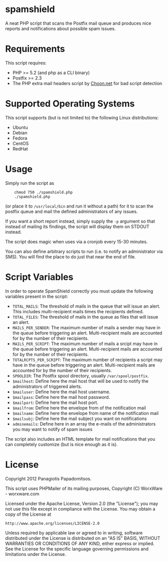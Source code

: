 spamshield
==========

A neat PHP script that scans the Postfix mail queue and produces nice reports and notifications about possible spam issues.

Requirements
============

This script requires:

* PHP >= 5.2 (and php as a CLI binary)
* Postfix >= 2.3
* The PHP extra mail headers script by [Choon.net](http://choon.net/php-mail-header.php) for bad script detection

Supported Operating Systems
===========================

This script supports (but is not limited to) the following Linux distributions:

* Ubuntu
* Debian
* Fedora
* CentOS
* RedHat

Usage
=====

Simply run the script as
		
		chmod 750 ./spamshield.php
		./spamshield.php

(or place it to `/usr/local/bin` and run it without a path) for it to scan the postfix queue and mail the defined administrators of any issues.

If you want a short report instead, simply supply the `-p` argument so that instead of mailing its findings, the script will display them on STDOUT instead.

The script does magic when uses via a cronjob every 15-30 minutes. 

You can also define arbitrary scripts to run (i.e. to notify an administrator via SMS). You will find the place to do just that near the end of file.

Script Variables
================

In order to operate SpamShield correctly you must update the following variables present in the script:

* `TOTAL_MAILS`: The threshold of mails in the queue that will issue an alert. This includes multi-recipient mails times the recipients defined.
* `TOTAL_FILES`: The threshold of mails in the queue as files that will issue an alert.
* `MAILS_PER_SENDER`: The maximum number of mails a sender may have in the queue before triggering an alert. Multi-recipient mails are accounted for by the number of their recipients.
* `MAILS_PER_SCRIPT`: The maximum number of mails a srcipt may have in the queue before triggering an alert. Multi-recipient mails are accounted for by the number of their recipients.
* `TOTALRCPTS_PER_SCRIPT`: The maximum number of recipients a script may have in the queue before triggering an alert. Multi-recipient mails are accounted for by the number of their recipients.
* `SPOOLDIR`: The Postfix spool directory, usually `/var/spool/postfix`.
* `$mailhost`: Define here the mail host that will be used to notify the administrators of triggered alerts.
* `$mailuser`: Define here the mail host username.
* `$mailpass`: Define here the mail host password.
* `$mailport`: Define here the mail host port.
* `$mailfrom`: Define here the envelope from of the notification mail
* `$mailname`: Define here the envelope from name of the notification mail
* `$mailsubj`: Define here the mail subject you want on notifications
* `adminemails`: Define here in an array the e-mails of the administrators you may want to notify of spam issues

The script also includes an HTML template for mail notifications that you can completely customize (but is nice enough as it is).

License
=======

Copyright 2012 Panagiotis Papadomitsos.

This script uses PHPMailer of its mailing purposes, Copyright (C) WorxWare - worxware.com

Licensed under the Apache License, Version 2.0 (the "License");
you may not use this file except in compliance with the License.
You may obtain a copy of the License at

    http://www.apache.org/licenses/LICENSE-2.0

Unless required by applicable law or agreed to in writing, software
distributed under the License is distributed on an "AS IS" BASIS,
WITHOUT WARRANTIES OR CONDITIONS OF ANY KIND, either express or implied.
See the License for the specific language governing permissions and
limitations under the License.